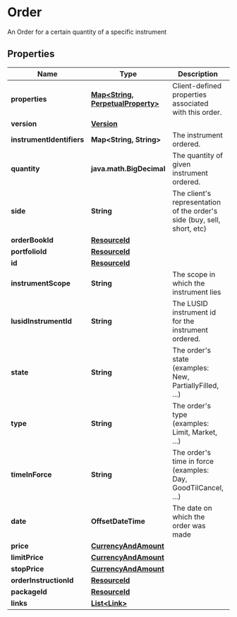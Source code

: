 

# Order

An Order for a certain quantity of a specific instrument

## Properties

Name | Type | Description | Notes
------------ | ------------- | ------------- | -------------
**properties** | [**Map&lt;String, PerpetualProperty&gt;**](PerpetualProperty.md) | Client-defined properties associated with this order. |  [optional]
**version** | [**Version**](Version.md) |  |  [optional]
**instrumentIdentifiers** | **Map&lt;String, String&gt;** | The instrument ordered. | 
**quantity** | **java.math.BigDecimal** | The quantity of given instrument ordered. | 
**side** | **String** | The client&#39;s representation of the order&#39;s side (buy, sell, short, etc) | 
**orderBookId** | [**ResourceId**](ResourceId.md) |  |  [optional]
**portfolioId** | [**ResourceId**](ResourceId.md) |  |  [optional]
**id** | [**ResourceId**](ResourceId.md) |  | 
**instrumentScope** | **String** | The scope in which the instrument lies |  [optional]
**lusidInstrumentId** | **String** | The LUSID instrument id for the instrument ordered. | 
**state** | **String** | The order&#39;s state (examples: New, PartiallyFilled, ...) |  [optional]
**type** | **String** | The order&#39;s type (examples: Limit, Market, ...) |  [optional]
**timeInForce** | **String** | The order&#39;s time in force (examples: Day, GoodTilCancel, ...) |  [optional]
**date** | **OffsetDateTime** | The date on which the order was made |  [optional]
**price** | [**CurrencyAndAmount**](CurrencyAndAmount.md) |  |  [optional]
**limitPrice** | [**CurrencyAndAmount**](CurrencyAndAmount.md) |  |  [optional]
**stopPrice** | [**CurrencyAndAmount**](CurrencyAndAmount.md) |  |  [optional]
**orderInstructionId** | [**ResourceId**](ResourceId.md) |  |  [optional]
**packageId** | [**ResourceId**](ResourceId.md) |  |  [optional]
**links** | [**List&lt;Link&gt;**](Link.md) |  |  [optional]



